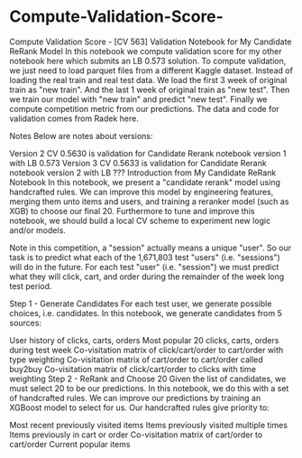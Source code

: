 # Compute-Validation-Score-
Compute Validation Score - [CV 563]
Validation Notebook for My Candidate ReRank Model
In this notebook we compute validation score for my other notebook here which submits an LB 0.573 solution. To compute validation, we just need to load parquet files from a different Kaggle dataset. Instead of loading the real train and real test data. We load the first 3 week of original train as "new train". And the last 1 week of original train as "new test". Then we train our model with "new train" and predict "new test". Finally we compute competition metric from our predictions. The data and code for validation comes from Radek here.

Notes
Below are notes about versions:

Version 2 CV 0.5630 is validation for Candidate Rerank notebook version 1 with LB 0.573
Version 3 CV 0.5633 is validation for Candidate Rerank notebook version 2 with LB ???
Introduction from My Candidate ReRank Notebook
In this notebook, we present a "candidate rerank" model using handcrafted rules. We can improve this model by engineering features, merging them unto items and users, and training a reranker model (such as XGB) to choose our final 20. Furthermore to tune and improve this notebook, we should build a local CV scheme to experiment new logic and/or models.

Note in this competition, a "session" actually means a unique "user". So our task is to predict what each of the 1,671,803 test "users" (i.e. "sessions") will do in the future. For each test "user" (i.e. "session") we must predict what they will click, cart, and order during the remainder of the week long test period.

Step 1 - Generate Candidates
For each test user, we generate possible choices, i.e. candidates. In this notebook, we generate candidates from 5 sources:

User history of clicks, carts, orders
Most popular 20 clicks, carts, orders during test week
Co-visitation matrix of click/cart/order to cart/order with type weighting
Co-visitation matrix of cart/order to cart/order called buy2buy
Co-visitation matrix of click/cart/order to clicks with time weighting
Step 2 - ReRank and Choose 20
Given the list of candidates, we must select 20 to be our predictions. In this notebook, we do this with a set of handcrafted rules. We can improve our predictions by training an XGBoost model to select for us. Our handcrafted rules give priority to:

Most recent previously visited items
Items previously visited multiple times
Items previously in cart or order
Co-visitation matrix of cart/order to cart/order
Current popular items
